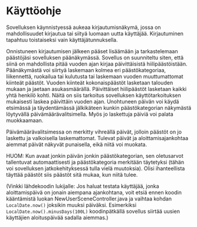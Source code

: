 # Käyttöohje

Sovelluksen käynnistyessä aukeaa kirjautumisnäkymä, jossa on mahdollisuudet kirjautua tai siityä luomaan uutta käyttäjää. 
Kirjautuminen tapahtuu toistaiseksi vain käyttäjätunnuksella.

Onnistuneen kirjautumisen jälkeen pääset lisäämään ja tarkastelemaan päästöjäsi sovelluksen päänäkymässä. Sovellus on suunniteltu siten, että siinä on mahdollista pitää vuoden ajan kirjaa päivittäisistä 
hiilipäästöistään. Päänäkymästä voi siirtyä laskemaan kolmea eri päästökategoriaa, liikennettä, ruokailua tai kulutusta tai laskemaan vuoden muuttumattomat kiinteät päästöt. Vuoden kiinteät kokonaispäästöt lasketaan talouden mukaan ja jaetaan asukasmäärällä. Päivittäiset hiilipäästöt lasketaan kaikki yhtä henkilö kohti. 
Näitä on siis tarkoitus sovelluksen käyttötarkoituksen mukaisesti laskea päivittäin vuoden ajan. Unohtuneen päivän voi käydä etsimässä ja täydentämässä jälkikäteen kunkin päästökategorian näkymästä löytyvällä päivämäärävalitsimella. Myös jo laskettuja päiviä voi palata muokkaamaan.

Päivämäärävalitsimessa on merkitty vihreällä päivät, jolloin päästöt on jo laskettu ja valkoisella laskemattomat. Tulevat päivät ja aloittamisajankohtaa aiemmat päivät näkyvät
punaisella, eikä niitä voi muokata.

HUOM: Kun avaat jonkin päivän jonkin päästökategorian, sen oletusarvot tallentuvat automaattisesti ja päästökategoria merkitään täytetyksi 
(tähän voi sovelluksen jatkokehityksessä tulla vielä muutoksia). Olisi ihanteellista täyttää päästöt siis päästöt sitä mukaa, kun niitä tulee.

(Vinkki lähdekoodin lukijalle: Jos haluat testata käyttäjää, jonka aloittamispäivä on jonain aiempana ajankohtana, voit etsiä ennen koodin kääntämistä luokan 
NewUserSceneController.java ja vaihtaa kohdan ```LocalDate.now()``` joksikin muuksi päiväksi. 
Esimerkiksi ```LocalDate.now().minusDays(100L)``` koodinpätkällä sovellus siirtää uusien käyttäjien aloituspäivää sadalla aiemmas.)
